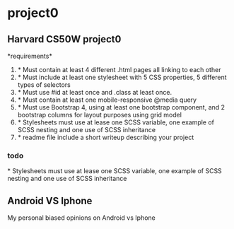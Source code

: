 # project0
<h2>Harvard CS50W project0</h2>
*requirements*
<ol>
<li>* Must contain at least 4 different .html pages all linking to each other</li>
<li>* Must include at least one stylesheet with 5 CSS properties, 5 different types of selectors</li>
<li>* Must use #id at least once and .class at least once.</li>
<li>* Must contain at least one mobile-responsive @media query</li>
<li>* Must use Bootstrap 4, using at least one bootstrap component, and 2 bootstrap columns for layout purposes using grid model</li>
<li>* Stylesheets must use at lease one SCSS variable, one example of SCSS nesting and one use of SCSS inheritance</li>
<li>* readme file include a short writeup describing your project</li>
</ol>
<h3>todo</h3>
* Stylesheets must use at lease one SCSS variable, one example of SCSS nesting and one use of SCSS inheritance

<h2>Android VS Iphone</h2>
<p>My personal biased opinions on Android vs Iphone</p>
